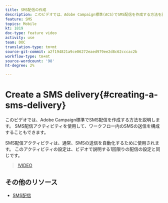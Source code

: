 ```yaml
---
title: SMS配信の作成
description: このビデオでは、Adobe Campaign標準(ACS)でSMS配信を作成する方法を説明します。
feature: SMS
topics: Mobile
kt: 1819
doc-type: feature video
activity: use
team: DOC
translation-type: tm+mt
source-git-commit: a2f194821a9ce06272eaed979ee2d8c62cccac2b
workflow-type: tm+mt
source-wordcount: '98'
ht-degree: 2%

---
```



# Create a SMS delivery{#creating-a-sms-delivery}

このビデオでは、Adobe Campaign標準でSMS配信を作成する方法を説明します。 SMS配信アクティビティを使用して、ワークフロー内のSMSの送信を構成することもできます。

SMS配信アクティビティは、通常、SMSの送信を自動化するために使用されます。 このアクティビティの設定は、ビデオで説明する1回限りの配信の設定と同じです。

>[!VIDEO](https://video.tv.adobe.com/v/25265/?quality=12)

## その他のリソース

* [SMS配信](https://docs.adobe.com/content/help/en/campaign-standard/using/managing-processes-and-data/channel-activities/sms-delivery.html#configuration)
